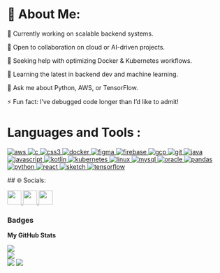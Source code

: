 # 💫 About Me:
🔭 Currently working on scalable backend systems.

👯 Open to collaboration on cloud or AI-driven projects.

🤝 Seeking help with optimizing Docker & Kubernetes workflows.

🌱 Learning the latest in backend dev and machine learning.

💬 Ask me about Python, AWS, or TensorFlow.

⚡ Fun fact: I’ve debugged code longer than I’d like to admit!
# Languages and Tools :
<p align="left">
  <a href="https://aws.amazon.com" target="_blank" rel="noreferrer">
    <img src="https://img.shields.io/badge/-AWS-232F3E?style=plastic&logo=amazon-aws&logoColor=white" alt="aws"/>
  </a>
  <a href="https://www.cprogramming.com/" target="_blank" rel="noreferrer">
    <img src="https://img.shields.io/badge/-C-A8B9CC?style=plastic&logo=c&logoColor=white" alt="c"/>
  </a>
  <a href="https://www.w3schools.com/css/" target="_blank" rel="noreferrer">
    <img src="https://img.shields.io/badge/-CSS3-1572B6?style=plastic&logo=css3&logoColor=white" alt="css3"/>
  </a>
  <a href="https://www.docker.com/" target="_blank" rel="noreferrer">
    <img src="https://img.shields.io/badge/-Docker-2496ED?style=plastic&logo=docker&logoColor=white" alt="docker"/>
  </a>
  <a href="https://www.figma.com/" target="_blank" rel="noreferrer">
    <img src="https://img.shields.io/badge/-Figma-F24E1E?style=plastic&logo=figma&logoColor=white" alt="figma"/>
  </a>
  <a href="https://firebase.google.com/" target="_blank" rel="noreferrer">
    <img src="https://img.shields.io/badge/-Firebase-FFCA28?style=plastic&logo=firebase&logoColor=black" alt="firebase"/>
  </a>
  <a href="https://cloud.google.com" target="_blank" rel="noreferrer">
    <img src="https://img.shields.io/badge/-GCP-4285F4?style=plastic&logo=google-cloud&logoColor=white" alt="gcp"/>
  </a>
  <a href="https://git-scm.com/" target="_blank" rel="noreferrer">
    <img src="https://img.shields.io/badge/-Git-F05032?style=plastic&logo=git&logoColor=white" alt="git"/>
  </a>
  <a href="https://www.java.com" target="_blank" rel="noreferrer">
    <img src="https://img.shields.io/badge/-Java-007396?style=plastic&logo=java&logoColor=white" alt="java"/>
  </a>
  <a href="https://developer.mozilla.org/en-US/docs/Web/JavaScript" target="_blank" rel="noreferrer">
    <img src="https://img.shields.io/badge/-JavaScript-F7DF1E?style=plastic&logo=javascript&logoColor=black" alt="javascript"/>
  </a>
  <a href="https://kotlinlang.org" target="_blank" rel="noreferrer">
    <img src="https://img.shields.io/badge/-Kotlin-0095D5?style=plastic&logo=kotlin&logoColor=white" alt="kotlin"/>
  </a>
  <a href="https://kubernetes.io" target="_blank" rel="noreferrer">
    <img src="https://img.shields.io/badge/-Kubernetes-326CE5?style=plastic&logo=kubernetes&logoColor=white" alt="kubernetes"/>
  </a>
  <a href="https://www.linux.org/" target="_blank" rel="noreferrer">
    <img src="https://img.shields.io/badge/-Linux-FCC624?style=plastic&logo=linux&logoColor=black" alt="linux"/>
  </a>
  <a href="https://www.mysql.com/" target="_blank" rel="noreferrer">
    <img src="https://img.shields.io/badge/-MySQL-4479A1?style=plastic&logo=mysql&logoColor=white" alt="mysql"/>
  </a>
  <a href="https://www.oracle.com/" target="_blank" rel="noreferrer">
    <img src="https://img.shields.io/badge/-Oracle-F80000?style=plastic&logo=oracle&logoColor=white" alt="oracle"/>
  </a>
  <a href="https://pandas.pydata.org/" target="_blank" rel="noreferrer">
    <img src="https://img.shields.io/badge/-Pandas-150458?style=plastic&logo=pandas&logoColor=white" alt="pandas"/>
  </a>
  <a href="https://www.python.org" target="_blank" rel="noreferrer">
    <img src="https://img.shields.io/badge/-Python-3776AB?style=plastic&logo=python&logoColor=white" alt="python"/>
  </a>
  <a href="https://reactjs.org/" target="_blank" rel="noreferrer">
    <img src="https://img.shields.io/badge/-React-61DAFB?style=plastic&logo=react&logoColor=black" alt="react"/>
  </a>
  <a href="https://www.sketch.com/" target="_blank" rel="noreferrer">
    <img src="https://img.shields.io/badge/-Sketch-FFB400?style=plastic&logo=sketch&logoColor=black" alt="sketch"/>
  </a>
  <a href="https://www.tensorflow.org" target="_blank" rel="noreferrer">
    <img src="https://img.shields.io/badge/-TensorFlow-FF6F00?style=plastic&logo=tensorflow&logoColor=white" alt="tensorflow"/>
  </a>
</p>
## 🌐 Socials:

<p align="left"> <a href="https://www.github.com/ouchgoutmohamed" target="_blank" rel="noreferrer"> <picture> <source media="(prefers-color-scheme: dark)" srcset="https://raw.githubusercontent.com/danielcranney/readme-generator/main/public/icons/socials/github-dark.svg" /> <source media="(prefers-color-scheme: light)" srcset="https://raw.githubusercontent.com/danielcranney/readme-generator/main/public/icons/socials/github.svg" /> <img src="https://raw.githubusercontent.com/danielcranney/readme-generator/main/public/icons/socials/github.svg" width="32" height="32" /> </picture> </a> <a href="http://www.instagram.com/o.mohamed.22" target="_blank" rel="noreferrer"> <picture> <source media="(prefers-color-scheme: dark)" srcset="undefined" /> <source media="(prefers-color-scheme: light)" srcset="https://raw.githubusercontent.com/danielcranney/readme-generator/main/public/icons/socials/instagram.svg" /> <img src="https://raw.githubusercontent.com/danielcranney/readme-generator/main/public/icons/socials/instagram.svg" width="32" height="32" /> </picture> </a> <a href="https://www.linkedin.com/in/mohamed-ouchgout-594184222" target="_blank" rel="noreferrer"> <picture> <source media="(prefers-color-scheme: dark)" srcset="https://raw.githubusercontent.com/danielcranney/readme-generator/main/public/icons/socials/linkedin-dark.svg" /> <source media="(prefers-color-scheme: light)" srcset="https://raw.githubusercontent.com/danielcranney/readme-generator/main/public/icons/socials/linkedin.svg" /> <img src="https://raw.githubusercontent.com/danielcranney/readme-generator/main/public/icons/socials/linkedin.svg" width="32" height="32" /> </picture> </a></p>

### Badges

<b>My GitHub Stats</b>

![](https://github-readme-stats.vercel.app/api?username=ouchgoutmohamed&theme=dark&hide_border=false&include_all_commits=true&count_private=true)<br/>
![](https://github-readme-streak-stats.herokuapp.com/?user=ouchgoutmohamed&theme=dark&hide_border=false)<br/>
![](https://github-readme-stats.vercel.app/api/top-langs/?username=ouchgoutmohamed&theme=dark&hide_border=false&include_all_commits=true&count_private=true&layout=compact)
[![](https://visitcount.itsvg.in/api?id=yassinekader&icon=7&color=1)](https://visitcount.itsvg.in)

